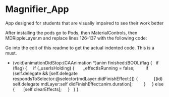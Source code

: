 # Magnifier_App
App designed for students that are visually impaired to see their work better

After installing the pods go to Pods, then MaterialControls, then MDRippleLayer.m and replace lines 126-137 with the following code: 

Go into the edit of this readme to get the actual indented code. This is a must.

- (void)animationDidStop:(CAAnimation *)anim finished:(BOOL)flag {
  if (flag) {
    if (_userIsHolding) {
      _effectIsRunning = false;
        if (self.delegate && [self.delegate respondsToSelector:@selector(mdLayer:didFinishEffect:)]) {
            [(id<MDLayerDelegate>) self.delegate mdLayer:self didFinishEffect:anim.duration];
        }
    } else {
      [self clearEffects];
    }
  }
}


